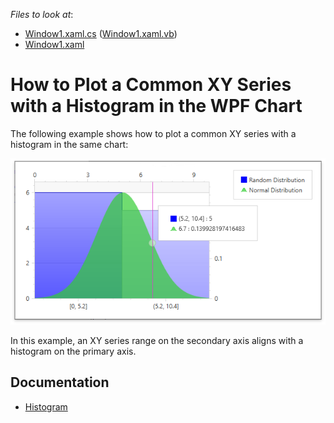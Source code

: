 *Files to look at*:
- [Window1.xaml.cs](./CS//Window1.xaml.cs) ([Window1.xaml.vb](./VB//Window1.xaml.vb))
- [Window1.xaml](./CS//Window1.xaml)

# How to Plot a Common XY Series with a Histogram in the WPF Chart

The following example shows how to plot a common XY series with a histogram in the same chart:

![](images/histogramchart.png)

In this example, an XY series range on the secondary axis aligns with a histogram on the primary axis. 

## Documentation

- [Histogram](https://docs.devexpress.com/WPF/400974/controls-and-libraries/charts-suite/chart-control/histogram?p=netframework)
